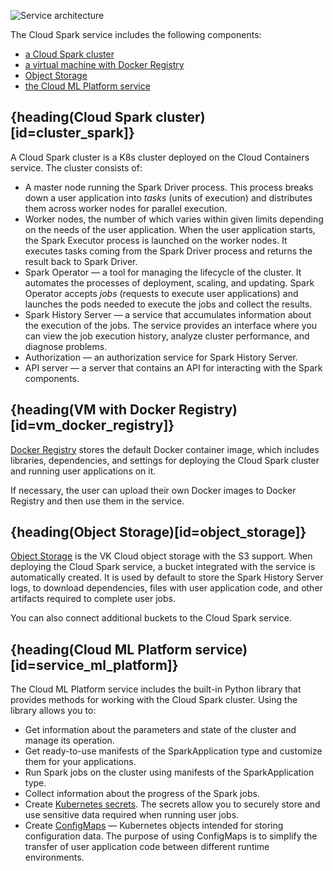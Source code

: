 ![Service architecture](/ru/ml/spark-to-k8s/concepts/architecture/assets/components_scheme.png)

The Cloud Spark service includes the following components:

- [a Cloud Spark cluster](#cluster_spark)
- [a virtual machine with Docker Registry](#vm_docker_registry)
- [Object Storage](#object_storage)
- [the Cloud ML Platform service](#service_ml_platform)

## {heading(Cloud Spark cluster)[id=cluster_spark]}

A Cloud Spark cluster is a K8s cluster deployed on the Cloud Containers service. The cluster consists of:

- A master node running the Spark Driver process. This process breaks down a user application into *tasks* (units of execution) and distributes them across worker nodes for parallel execution.
- Worker nodes, the number of which varies within given limits depending on the needs of the user application. When the user application starts, the Spark Executor process is launched on the worker nodes. It executes tasks coming from the Spark Driver process and returns the result back to Spark Driver.
- Spark Operator — a tool for managing the lifecycle of the cluster. It automates the processes of deployment, scaling, and updating. Spark Operator accepts *jobs* (requests to execute user applications) and launches the pods needed to execute the jobs and collect the results.
- Spark History Server — a service that accumulates information about the execution of the jobs. The service provides an interface where you can view the job execution history, analyze cluster performance, and diagnose problems.
- Authorization — an authorization service for Spark History Server.
- API server — a server that contains an API for interacting with the Spark components.

## {heading(VM with Docker Registry)[id=vm_docker_registry]}

[Docker Registry](/en/kubernetes/k8s/instructions/addons/advanced-installation/install-advanced-registry) stores the default Docker container image, which includes libraries, dependencies, and settings for deploying the Cloud Spark cluster and running user applications on it.

If necessary, the user can upload their own Docker images to Docker Registry and then use them in the service.

## {heading(Object Storage)[id=object_storage]}

[Object Storage](/en/storage/s3) is the VK Cloud object storage with the S3 support. When deploying the Cloud Spark service, a bucket integrated with the service is automatically created. It is used by default to store the Spark History Server logs, to download dependencies, files with user application code, and other artifacts required to complete user jobs.

You can also connect additional buckets to the Cloud Spark service.

## {heading(Cloud ML Platform service)[id=service_ml_platform]}

The Cloud ML Platform service includes the built-in Python library that provides methods for working with the Cloud Spark cluster. Using the library allows you to:

- Get information about the parameters and state of the cluster and manage its operation.
- Get ready-to-use manifests of the SparkApplication type and customize them for your applications.
- Run Spark jobs on the cluster using manifests of the SparkApplication type.
- Collect information about the progress of the Spark jobs.
- Create [Kubernetes secrets](https://kubernetes.io/docs/concepts/configuration/secret/). The secrets allow you to securely store and use sensitive data required when running user jobs.
- Create [ConfigMaps](https://kubernetes.io/docs/concepts/configuration/configmap/) — Kubernetes objects intended for storing configuration data. The purpose of using ConfigMaps is to simplify the transfer of user application code between different runtime environments.
